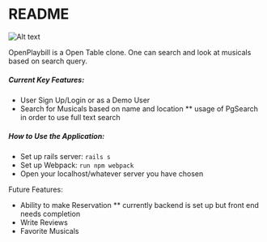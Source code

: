 # README
![Alt text](https://openplaybill-seeds.s3.amazonaws.com/FullStackPhotos/red_logo.png "Red Logo")

OpenPlaybill is a Open Table clone. One can search and look at musicals based on search query. 
##### Current Key Features:
  * User Sign Up/Login or as a Demo User
  * Search for Musicals based on name and location
  ** usage of PgSearch in order to use full text search
    
##### How to Use the Application:
* Set up rails server: `rails s`
* Set up Webpack: `run npm webpack`
* Open your localhost/whatever server you have chosen

Future Features:
 * Ability to make Reservation
 ** currently backend is set up but front end needs completion
 * Write Reviews
 * Favorite Musicals
 
